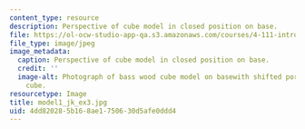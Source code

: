 ```yaml
---
content_type: resource
description: Perspective of cube model in closed position on base.
file: https://ol-ocw-studio-app-qa.s3.amazonaws.com/courses/4-111-introduction-to-architecture-environmental-design-spring-2014/4dd820285b168ae1750630d5afe0ddd4_model1_jk_ex3.jpg
file_type: image/jpeg
image_metadata:
  caption: Perspective of cube model in closed position on base.
  credit: ''
  image-alt: Photograph of bass wood cube model on basewith shifted portions of the
    cube.
resourcetype: Image
title: model1_jk_ex3.jpg
uid: 4dd82028-5b16-8ae1-7506-30d5afe0ddd4
---
```

